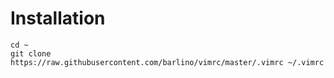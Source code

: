Installation
================
	cd ~
	git clone https://raw.githubusercontent.com/barlino/vimrc/master/.vimrc ~/.vimrc
